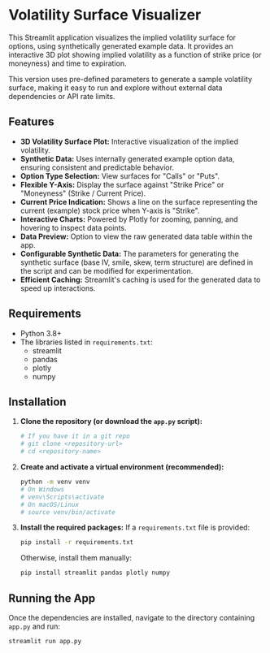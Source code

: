 # Volatility Surface Visualizer

This Streamlit application visualizes the implied volatility surface for options, using synthetically generated example data. It provides an interactive 3D plot showing implied volatility as a function of strike price (or moneyness) and time to expiration.

This version uses pre-defined parameters to generate a sample volatility surface, making it easy to run and explore without external data dependencies or API rate limits.

## Features

*   **3D Volatility Surface Plot:** Interactive visualization of the implied volatility.
*   **Synthetic Data:** Uses internally generated example option data, ensuring consistent and predictable behavior.
*   **Option Type Selection:** View surfaces for "Calls" or "Puts".
*   **Flexible Y-Axis:** Display the surface against "Strike Price" or "Moneyness" (Strike / Current Price).
*   **Current Price Indication:** Shows a line on the surface representing the current (example) stock price when Y-axis is "Strike".
*   **Interactive Charts:** Powered by Plotly for zooming, panning, and hovering to inspect data points.
*   **Data Preview:** Option to view the raw generated data table within the app.
*   **Configurable Synthetic Data:** The parameters for generating the synthetic surface (base IV, smile, skew, term structure) are defined in the script and can be modified for experimentation.
*   **Efficient Caching:** Streamlit's caching is used for the generated data to speed up interactions.

## Requirements

*   Python 3.8+
*   The libraries listed in `requirements.txt`:
    *   streamlit
    *   pandas
    *   plotly
    *   numpy

## Installation

1.  **Clone the repository (or download the `app.py` script):**
    ```bash
    # If you have it in a git repo
    # git clone <repository-url>
    # cd <repository-name>
    ```

2.  **Create and activate a virtual environment (recommended):**
    ```bash
    python -m venv venv
    # On Windows
    # venv\Scripts\activate
    # On macOS/Linux
    # source venv/bin/activate
    ```

3.  **Install the required packages:**
    If a `requirements.txt` file is provided:
    ```bash
    pip install -r requirements.txt
    ```
    Otherwise, install them manually:
    ```bash
    pip install streamlit pandas plotly numpy
    ```

## Running the App

Once the dependencies are installed, navigate to the directory containing `app.py` and run:

```bash
streamlit run app.py